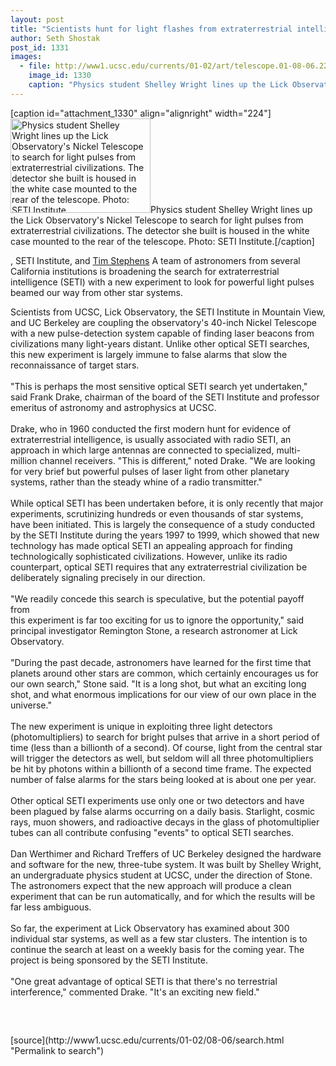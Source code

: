 ```yaml
---
layout: post
title: "Scientists hunt for light flashes from extraterrestrial intelligence"
author: Seth Shostak
post_id: 1331
images:
  - file: http://www1.ucsc.edu/currents/01-02/art/telescope.01-08-06.224.jpg
    image_id: 1330
    caption: "Physics student Shelley Wright lines up the Lick Observatory's Nickel Telescope to search for light pulses from extraterrestrial civilizations. The detector she built is housed in the white case mounted to the rear of the telescope. Photo: SETI Institute."
---
```


[caption id="attachment_1330" align="alignright" width="224"]<a href="http://localhost/mysite/wp-content/uploads/2001/08/telescope.01-08-06.224.jpg"><img class="size-full wp-image-1330" src="http://localhost/mysite/wp-content/uploads/2001/08/telescope.01-08-06.224.jpg" alt="Physics student Shelley Wright lines up the Lick Observatory's Nickel Telescope to search for light pulses from extraterrestrial civilizations. The detector she built is housed in the white case mounted to the rear of the telescope. Photo: SETI Institute." width="224" height="151" /></a>Physics student Shelley Wright lines up the Lick Observatory's Nickel Telescope to search for light pulses from extraterrestrial civilizations. The detector she built is housed in the white case mounted to the rear of the telescope. Photo: SETI Institute.[/caption]
<p>
  , SETI Institute, and <a href="mailto:stephens@cats.ucsc.edu">Tim Stephens</a> A team of astronomers from several California institutions is broadening the search for extraterrestrial intelligence (SETI) with a new experiment to look for powerful light pulses beamed our way from other star systems.
</p>Scientists from UCSC, Lick Observatory, the SETI Institute in Mountain View, and UC Berkeley are coupling the observatory's 40-inch Nickel Telescope with a new pulse-detection system capable of finding laser beacons from civilizations many light-years distant. Unlike other optical SETI searches, this new experiment is largely immune to false alarms that slow the reconnaissance of target stars.<br>
<br>
"This is perhaps the most sensitive optical SETI search yet undertaken," said Frank Drake, chairman of the board of the SETI Institute and professor emeritus of astronomy and astrophysics at UCSC.<br>
<br>
Drake, who in 1960 conducted the first modern hunt for evidence of extraterrestrial intelligence, is usually associated with radio SETI, an approach in which large antennas are connected to specialized, multi-million channel receivers. "This is different," noted Drake. "We are looking for very brief but powerful pulses of laser light from other planetary systems, rather than the steady whine of a radio transmitter."<br>
<br>
While optical SETI has been undertaken before, it is only recently that major experiments, scrutinizing hundreds or even thousands of star systems, have been initiated. This is largely the consequence of a study conducted by the SETI Institute during the years 1997 to 1999, which showed that new technology has made optical SETI an appealing approach for finding technologically sophisticated civilizations. However, unlike its radio counterpart, optical SETI requires that any extraterrestrial civilization be deliberately signaling precisely in our direction.<br>
<br>
"We readily concede this search is speculative, but the potential payoff from<br>
this experiment is far too exciting for us to ignore the opportunity," said principal investigator Remington Stone, a research astronomer at Lick Observatory.<br>
<br>
"During the past decade, astronomers have learned for the first time that planets around other stars are common, which certainly encourages us for our own search," Stone said. "It is a long shot, but what an exciting long shot, and what enormous implications for our view of our own place in the universe."<br>
<br>
The new experiment is unique in exploiting three light detectors (photomultipliers) to search for bright pulses that arrive in a short period of time (less than a billionth of a second). Of course, light from the central star will trigger the detectors as well, but seldom will all three photomultipliers be hit by photons within a billionth of a second time frame. The expected number of false alarms for the stars being looked at is about one per year.<br>
<br>
Other optical SETI experiments use only one or two detectors and have been plagued by false alarms occurring on a daily basis. Starlight, cosmic rays, muon showers, and radioactive decays in the glass of photomultiplier tubes can all contribute confusing "events" to optical SETI searches.<br>
<br>
Dan Werthimer and Richard Treffers of UC Berkeley designed the hardware and software for the new, three-tube system. It was built by Shelley Wright, an undergraduate physics student at UCSC, under the direction of Stone. The astronomers expect that the new approach will produce a clean experiment that can be run automatically, and for which the results will be far less ambiguous.<br>
<br>
So far, the experiment at Lick Observatory has examined about 300 individual star systems, as well as a few star clusters. The intention is to continue the search at least on a weekly basis for the coming year. The project is being sponsored by the SETI Institute.<br>
<br>
"One great advantage of optical SETI is that there's no terrestrial interference," commented Drake. "It's an exciting new field."
<p>
  <br>

</p>
<p>
  <img align="bottom" alt=" " border="0" height="1" src="../../images/trans.gif" width="385">
</p>
[source](http://www1.ucsc.edu/currents/01-02/08-06/search.html "Permalink to search")
